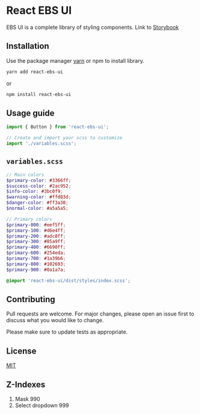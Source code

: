# React EBS UI

EBS UI is a complete library of styling components. Link to [Storybook](https://ebs-integrator.github.io/react-ebs-ui/)

## Installation

Use the package manager [yarn](https://classic.yarnpkg.com/en/docs/install/#debian-stable) or npm to install library.

```bash
yarn add react-ebs-ui
```

or

```bash
npm install react-ebs-ui
```

## Usage guide

```javascript
import { Button } from 'react-ebs-ui';

// Create and import your scss to customize
import './variables.scss';
```

## `variables.scss`

```scss
// Main colors
$primary-color: #3366ff;
$success-color: #2ac952;
$info-color: #3bc0f9;
$warning-color: #ffd83d;
$danger-color: #ff3a30;
$normal-color: #a5a5a5;

// Primary colors
$primary-000: #eef5ff;
$primary-100: #d6e4ff;
$primary-200: #adc8ff;
$primary-300: #85a9ff;
$primary-400: #6690ff;
$primary-600: #254eda;
$primary-700: #1a39b6;
$primary-800: #102693;
$primary-900: #0a1a7a;

@import 'react-ebs-ui/dist/styles/index.scss';
```

## Contributing

Pull requests are welcome. For major changes, please open an issue first to discuss what you would like to change.

Please make sure to update tests as appropriate.

## License

[MIT](https://choosealicense.com/licenses/mit/)

## Z-Indexes

1. Mask 990
2. Select dropdown 999
